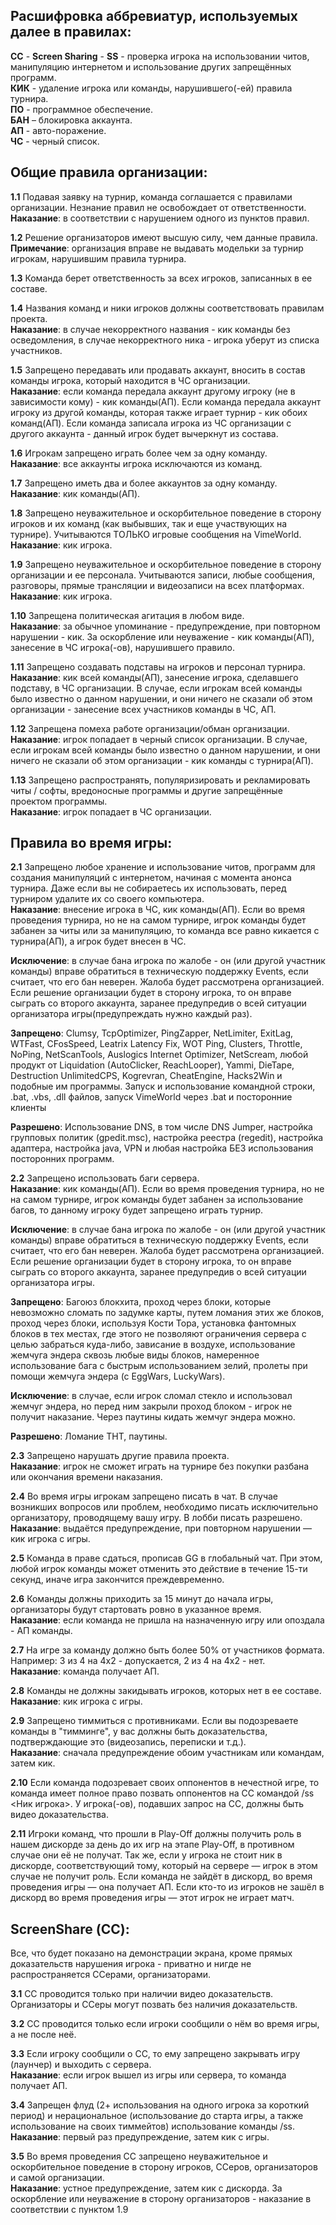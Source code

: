 ## Расшифровка аббревиатур, используемых далее в правилах:

**СС** - **Screen Sharing** - **SS** - проверка игрока на использовании читов, манипуляцию интернетом и использование других запрещённых программ.  
**КИК** - удаление игрока или команды, нарушившего(-ей) правила турнира.  
**ПО** - программное обеспечение.  
**БАН** – блокировка аккаунта.  
**АП** - авто-поражение.  
**ЧС** - черный список.  

## Общие правила организации:

**1.1** Подавая заявку на турнир, команда соглашается с правилами организации. Незнание правил не освобождает от ответственности.  
**Наказание**: в соответствии с нарушением одного из пунктов правил.

**1.2** Решение организаторов имеют высшую силу, чем данные правила.  
**Примечание**: организация вправе не выдавать модельки за турнир игрокам, нарушившим правила турнира.

**1.3** Команда берет ответственность за всех игроков, записанных в ее составе.

**1.4** Названия команд и ники игроков должны соответствовать правилам проекта.  
**Наказание**: в случае некорректного названия - кик команды без осведомления, в случае некорректного ника - игрока уберут из списка участников.

**1.5** Запрещено передавать или продавать аккаунт, вносить в состав команды игрока, который находится в ЧС организации.  
**Наказание**: если команда передала аккаунт другому игроку (не в зависимости кому) - кик команды(АП). Если команда передала аккаунт игроку из другой команды, которая также играет турнир - кик обоих команд(АП). Если команда записала игрока из ЧС организации с другого аккаунта - данный игрок будет вычеркнут из состава.

**1.6** Игрокам запрещено играть более чем за одну команду.  
**Наказание**: все аккаунты игрока исключаются из команд.

**1.7** Запрещено иметь два и более аккаунтов за одну команду.  
**Наказание**: кик команды(АП).

**1.8** Запрещено неуважительное и оскорбительное поведение в сторону игроков и их команд (как выбывших, так и еще участвующих на турнире). Учитываются ТОЛЬКО игровые сообщения на VimeWorld.  
**Наказание**: кик игрока.

**1.9** Запрещено неуважительное и оскорбительное поведение в сторону организации и ее персонала. Учитываются записи, любые сообщения, разговоры, прямые трансляции и видеозаписи на всех платформах.  
**Наказание**: кик игрока.

**1.10** Запрещена политическая агитация в любом виде.  
**Наказание**: за обычное упоминание - предупреждение, при повторном нарушении - кик. За оскорбление или неуважение - кик команды(АП), занесение в ЧС игрока(-ов), нарушившего правило.

**1.11** Запрещено создавать подставы на игроков и персонал турнира.  
**Наказание**: кик всей команды(АП), занесение игрока, сделавшего подставу, в ЧС организации. В случае, если игрокам всей команды было известно о данном нарушении, и они ничего не сказали об этом организации - занесение всех участников команды в ЧС, АП.

**1.12** Запрещена помеха работе организации/обман организации.  
**Наказание**: игрок попадает в черный список организации. В случае, если игрокам всей команды было известно о данном нарушении, и они ничего не сказали об этом организации - кик команды с турнира(АП).

**1.13** Запрещено распространять, популяризировать и рекламировать читы / софты, вредоносные программы и другие запрещённые проектом программы.  
**Наказание**: игрок попадает в ЧС организации.

## Правила во время игры:

**2.1** Запрещено любое хранение и использование читов, программ для создания манипуляций с интернетом, начиная с момента анонса турнира. Даже если вы не собираетесь их использовать, перед турниром удалите их со своего компьютера.  
**Наказание**: внесение игрока в ЧС, кик команды(АП). Если во время проведения турнира, но не на самом турнире, игрок команды будет забанен за читы или за манипуляцию, то команда все равно кикается с турнира(АП), а игрок будет внесен в ЧС.

**Исключение**: в случае бана игрока по жалобе - он (или другой участник команды) вправе обратиться в техническую поддержку Events, если считает, что его бан неверен. Жалоба будет рассмотрена организацией. Если решение организации будет в сторону игрока, то он вправе сыграть со второго аккаунта, заранее предупредив о всей ситуации организатора игры(предупреждать нужно каждый раз).

**Запрещено**:
Clumsy, TcpOptimizer, PingZapper, NetLimiter, ExitLag, WTFast, CFosSpeed, Leatrix Latency Fix, WOT Ping, Clusters, Throttle, NoPing, NetScanTools, Auslogics Internet Optimizer, NetScream, любой продукт от Liquidation (AutoClicker, ReachLooper), Yammi, DieTape, Destruction UnlimitedCPS, Kogrevran, CheatEngine, Hacks2Win и подобные им программы. Запуск и использование командной строки, .bat, .vbs, .dll файлов, запуск VimeWorld через .bat и посторонние клиенты

**Разрешено**:
Использование DNS, в том числе DNS Jumper, настройка групповых политик (gpedit.msc), настройка реестра (regedit), настройка адаптера, настройка java, VPN и любая настройка БЕЗ использования посторонних программ.

**2.2** Запрещено использовать баги сервера.  
**Наказание**: кик команды(АП). Если во время проведения турнира, но не на самом турнире, игрок команды будет забанен за использование багов, то данному игроку будет запрещено играть турнир.

**Исключение**: в случае бана игрока по жалобе - он (или другой участник команды) вправе обратиться в техническую поддержку Events, если считает, что его бан неверен. Жалоба будет рассмотрена организацией. Если решение организации будет в сторону игрока, то он вправе сыграть со второго аккаунта, заранее предупредив о всей ситуации организатора игры.

**Запрещено**:
Багоюз блокхита, проход через блоки, которые невозможно сломать по задумке карты, путем ломания этих же блоков, проход через блоки, используя Кости Тора, установка фантомных блоков в тех местах, где этого не позволяют ограничения сервера с целью забраться куда-либо, зависание в воздухе, использование жемчуга эндера сквозь любые виды блоков, намеренное использование бага с быстрым использованием зелий, пролеты при помощи жемчуга эндера (с EggWars, LuckyWars).

**Исключение**: в случае, если игрок сломал стекло и использовал жемчуг эндера, но перед ним закрыли проход блоком - игрок не получит наказание. Через паутины кидать жемчуг эндера можно.

**Разрешено**:
Ломание ТНТ, паутины.

**2.3** Запрещено нарушать другие правила проекта.  
**Наказание**: игрок не сможет играть на турнире без покупки разбана или окончания времени наказания.

**2.4** Во время игры игрокам запрещено писать в чат. В случае возникших вопросов или проблем, необходимо писать исключительно организатору, проводящему вашу игру. В лобби писать разрешено.  
**Наказание**: выдаётся предупреждение, при повторном нарушении — кик игрока с игры.

**2.5** Команда в праве сдаться, прописав GG в глобальный чат. При этом, любой игрок команды может отменить это действие в течение 15-ти секунд, иначе игра закончится преждевременно.

**2.6** Команды должны приходить за 15 минут до начала игры, организаторы будут стартовать ровно в указанное время.  
**Наказание**: если команда не пришла на назначенную игру или опоздала - АП команды.

**2.7** На игре за команду должно быть более 50% от участников формата. Например: 3 из 4 на 4x2 - допускается, 2 из 4 на 4x2 - нет.  
**Наказание**: команда получает АП.

**2.8** Команды не должны закидывать игроков, которых нет в ее составе.  
**Наказание**: кик игрока с игры.

**2.9** Запрещено тиммиться с противниками. Если вы подозреваете команды в "тимминге", у вас должны быть доказательства, подтверждающие это (видеозапись, переписки и т.д.).  
**Наказание**: сначала предупреждение обоим участникам или командам, затем кик.

**2.10** Если команда подозревает своих оппонентов в нечестной игре, то команда имеет полное право позвать оппонентов на СС командой /ss <Ник игрока>. У игрока(-ов), подавших запрос на СС, должны быть видео доказательства.

**2.11** Игроки команд, что прошли в Play-Off должны получить роль в нашем дискорде за день до их игр на этапе Play-Off, в противном случае они её не получат. Так же, если у игрока не стоит ник в дискорде, соответствующий тому, который на сервере — игрок в этом случае не получит роль. Если команда не зайдёт в дискорд, во время проведения игры — она получает АП. Если кто-то из игроков не зашёл в дискорд во время проведения игры — этот игрок не играет матч.

## ScreenShare (СС):

Все, что будет показано на демонстрации экрана, кроме прямых доказательств нарушения игрока - приватно и нигде не распространяется ССерами, организаторами.

**3.1** СС проводится только при наличии видео доказательств. Организаторы и ССеры могут позвать без наличия доказательств.

**3.2** СС проводится только если игроки сообщили о нём во время игры, а не после неё.

**3.3** Если игроку сообщили о СС, то ему запрещено закрывать игру (лаунчер) и выходить с сервера.  
**Наказание**: если игрок вышел из игры или сервера, то команда получает АП.

**3.4** Запрещен флуд (2+ использования на одного игрока за короткий период) и нерациональное (использование до старта игры, а также использование на своих тиммейтов) использование команды /ss.  
**Наказание**: первый раз предупреждение, затем кик с игры.

**3.5** Во время проведения СС запрещено неуважительное и оскорбительное поведение в сторону игроков, ССеров, организаторов и самой организации.  
**Наказание**: устное предупреждение, затем кик с дискорда. За оскорбление или неуважение в сторону организаторов - наказание в соответствии с пунктом 1.9
